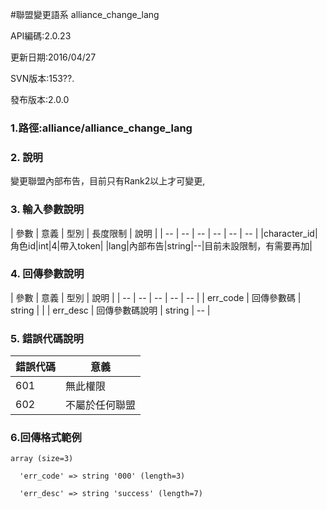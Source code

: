 #聯盟變更語系 alliance_change_lang






API編碼:2.0.23

> 


更新日期:2016/04/27

> 

SVN版本:153??.

> 

發布版本:2.0.0
### 1.路徑:alliance/alliance_change_lang

### 2. 說明

變更聯盟內部布告，目前只有Rank2以上才可變更,

### 3. 輸入參數說明


| 參數 | 意義 | 型別 | 長度限制 | 說明 |
| -- | -- | -- | -- | -- | -- |
|character_id|角色id|int|4|帶入token|
|lang|內部布告|string|--|目前未設限制，有需要再加|


### 4. 回傳參數說明
| 參數 | 意義 | 型別 | 說明 |
| -- | -- | -- | -- | -- |
| err_code | 回傳參數碼 | string |  |
| err_desc | 回傳參數碼說明 | string | -- |




### 5. 錯誤代碼說明
|錯誤代碼|意義|
|--|--|
|601|無此權限|
|602|不屬於任何聯盟|

### 6.回傳格式範例

```
array (size=3)

  'err_code' => string '000' (length=3)
  
  'err_desc' => string 'success' (length=7)
```

